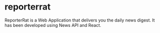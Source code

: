 # reporterrat
ReporterRat is a Web Application that delivers you the daily news digest. It has been developed using News API and React. 
